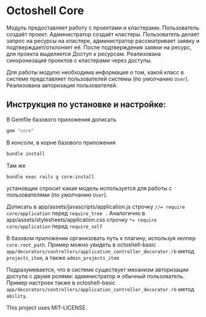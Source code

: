 # Octoshell Core

Модуль предоставляет работу с проектами и кластерами.
Пользователь создаёт проект. Администратор создаёт кластеры.
Пользователь делает запрос на ресурсы на кластере, администратор рассматривает заявку и подтверждает/отклоняет её.
После подтверждения заявки на ресурс, для проекта выделяется Доступ к ресурсам.
Реализована синхронизация проектов с кластерами через доступы.

Для работы модулю необходима информация о том, какой класс в системе представляет пользователей системы (по умолчанию `User`).
Реализована авторизация пользователей.

## Инструкция по установке и настройке:

В Gemfile базового приложения дописать

```ruby
gem "core"
```

В консоли, в корне базового приложения

```bash
bundle install
```

Там же

```bash
bundle exec rails g core:install
```

установщик спросит какая модель используется для работы с пользователями (по умолчанию `User`).

Дописать в app/assets/javascripts/application.js строчку `//= require core/application` перед `require_tree .`
Аналогично в app/assets/stylesheets/application.css строчку `*= require core/application` перед `require_self`

В базовом приложении организовать путь к плагину, используя хелпер `core.root_path`.
Пример можно увидеть в octoshell-basic `app/decorators/controllers/application_controller_decorator.rb` метод `projects_item`, а также `admin_projects_item`

Подразумевается, что в системе существует механизм авторизации доступа с двумя ролями: администратор и обычный пользователь.
Пример настроек также в octoshell-basic `app/decorators/controllers/application_controller_decorator.rb` метод `ability`.

This project uses MIT-LICENSE.
